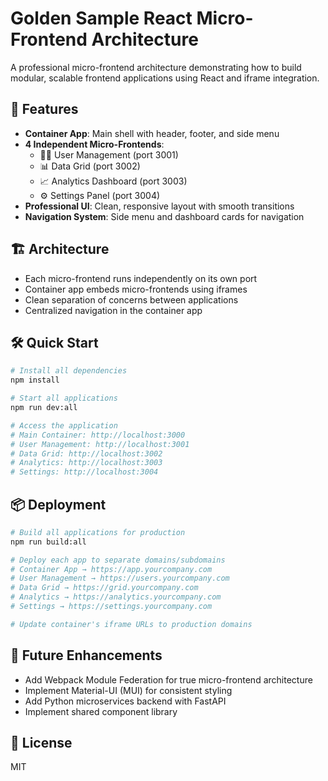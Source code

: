 # Golden Sample React Micro-Frontend Architecture

A professional micro-frontend architecture demonstrating how to build modular, scalable frontend applications using React and iframe integration.

## 🚀 Features

- **Container App**: Main shell with header, footer, and side menu
- **4 Independent Micro-Frontends**:
  - 🧑‍💼 User Management (port 3001)
  - 📊 Data Grid (port 3002)
  - 📈 Analytics Dashboard (port 3003)
  - ⚙️ Settings Panel (port 3004)
- **Professional UI**: Clean, responsive layout with smooth transitions
- **Navigation System**: Side menu and dashboard cards for navigation

## 🏗️ Architecture

- Each micro-frontend runs independently on its own port
- Container app embeds micro-frontends using iframes
- Clean separation of concerns between applications
- Centralized navigation in the container app

## 🛠️ Quick Start

```bash
# Install all dependencies
npm install

# Start all applications
npm run dev:all

# Access the application
# Main Container: http://localhost:3000
# User Management: http://localhost:3001
# Data Grid: http://localhost:3002
# Analytics: http://localhost:3003
# Settings: http://localhost:3004
```

## 📦 Deployment

```bash
# Build all applications for production
npm run build:all

# Deploy each app to separate domains/subdomains
# Container App → https://app.yourcompany.com
# User Management → https://users.yourcompany.com  
# Data Grid → https://grid.yourcompany.com
# Analytics → https://analytics.yourcompany.com
# Settings → https://settings.yourcompany.com

# Update container's iframe URLs to production domains
```

## 🔄 Future Enhancements

- Add Webpack Module Federation for true micro-frontend architecture
- Implement Material-UI (MUI) for consistent styling
- Add Python microservices backend with FastAPI
- Implement shared component library

## 📜 License

MIT